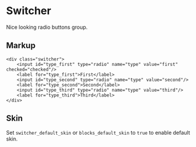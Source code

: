 # Switcher

Nice looking radio buttons group.


## Markup

	<div class="switcher">
		<input id="type_first" type="radio" name="type" value="first" checked="checked"/>
		<label for="type_first">First</label>
		<input id="type_second" type="radio" name="type" value="second"/>
		<label for="type_second">Second</label>
		<input id="type_third" type="radio" name="type" value="third"/>
		<label for="type_third">Third</label>
	</div>



## Skin

Set `switcher_default_skin` or `blocks_default_skin` to `true` to enable default skin.
